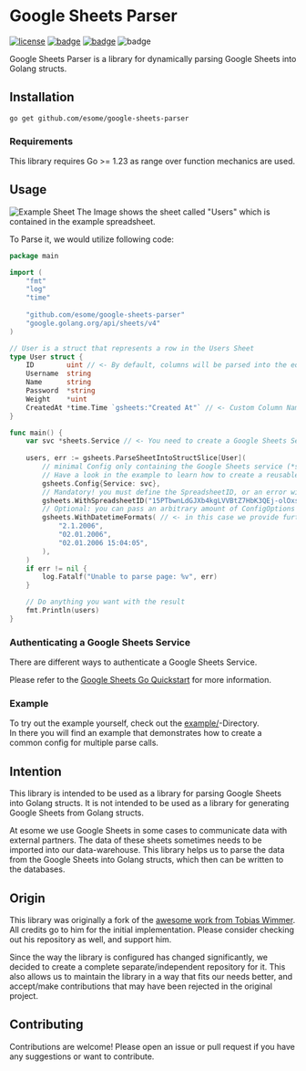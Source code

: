 # Google Sheets Parser

[![license](https://img.shields.io/badge/License-MIT-purple.svg)](LICENSE.md) 
[![badge](https://github.com/esome/google-sheets-parser/workflows/CodeQL/badge.svg)](https://github.com/esome/google-sheets-parser/actions/workflows/github-code-scanning/codeql)
[![badge](https://github.com/esome/google-sheets-parser/workflows/Go/badge.svg)](https://github.com/esome/google-sheets-parser/actions/workflows/go.yml)
![badge](https://img.shields.io/endpoint?url=https://gist.githubusercontent.com/sGy1980de/b272dbf4526c9be75f7da96352873a71/raw/gsheets-parser-coverage.json)

Google Sheets Parser is a library for dynamically parsing Google Sheets into Golang structs.

## Installation

```shell
go get github.com/esome/google-sheets-parser
```

### Requirements

This library requires Go >= 1.23 as range over function mechanics are used.

## Usage

![Example Sheet](Users_Sheet.png)
The Image shows the sheet called "Users" which is contained in the example spreadsheet.  

To Parse it, we would utilize following code:

```go
package main

import (
	"fmt"
	"log"
	"time"
	
	"github.com/esome/google-sheets-parser"
	"google.golang.org/api/sheets/v4"
)

// User is a struct that represents a row in the Users Sheet
type User struct {
	ID        uint // <- By default, columns will be parsed into the equally named struct fields.
	Username  string
	Name      string
	Password  *string
	Weight    *uint
	CreatedAt *time.Time `gsheets:"Created At"` // <- Custom Column Name, optional, will be prioritized over the Struct Field Name
}

func main() {
	var svc *sheets.Service // <- You need to create a Google Sheets Service first, see below
	
	users, err := gsheets.ParseSheetIntoStructSlice[User](
		// minimal Config only containing the Google Sheets service (*sheets.Service)
		// Have a look in the example to learn how to create a reusable configuration 
		gsheets.Config{Service: svc},
		// Mandatory! you must define the SpreadsheetID, or an error will be returned
		gsheets.WithSpreadsheetID("15PTbwnLdGJXb4kgLVVBtZ7HbK3QEj-olOxsY7XTzvCc"),
		// Optional: you can pass an arbitrary amount of ConfigOptions for further customization for this call
		gsheets.WithDatetimeFormats( // <- in this case we provide further Datetime Formats to be recognized 
			"2.1.2006",
			"02.01.2006",
			"02.01.2006 15:04:05",
		),
	)
	if err != nil {
		log.Fatalf("Unable to parse page: %v", err)
	}

	// Do anything you want with the result
	fmt.Println(users)
}
```


### Authenticating a Google Sheets Service

There are different ways to authenticate a Google Sheets Service.

Please refer to the [Google Sheets Go Quickstart](https://developers.google.com/sheets/api/quickstart/go) for more information.


### Example

To try out the example yourself, check out the [example/](example/)-Directory.  
In there you will find an example that demonstrates how to create a common config for multiple parse calls.


## Intention

This library is intended to be used as a library for parsing Google Sheets into Golang structs. It is not intended to be used as a library for generating Google Sheets from Golang structs.  

At esome we use Google Sheets in some cases to communicate data with external partners. The data of these sheets sometimes
needs to be imported into our data-warehouse. This library helps us to parse the data from the Google Sheets into 
Golang structs, which then can be written to the databases.  


## Origin

This library was originally a fork of the [awesome work from Tobias Wimmer](https://github.com/Tobi696/googlesheetsparser).
All credits go to him for the initial implementation. Please consider checking out his repository as well, and support him.

Since the way the library is configured has changed significantly, we decided to create a complete separate/independent
repository for it. This also allows us to maintain the library in a way that fits our needs better, and accept/make
contributions that may have been rejected in the original project. 


## Contributing

Contributions are welcome! Please open an issue or pull request if you have any suggestions or want to contribute.

